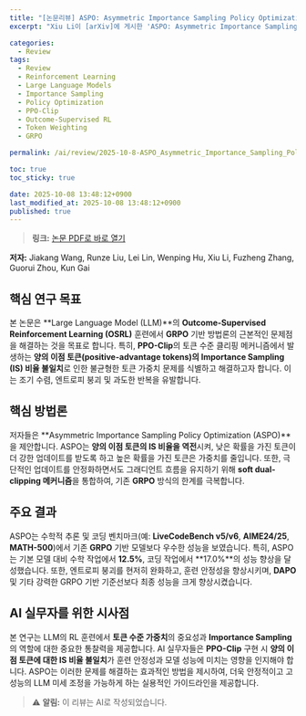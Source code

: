 ```yaml
---
title: "[논문리뷰] ASPO: Asymmetric Importance Sampling Policy Optimization"
excerpt: "Xiu Li이 [arXiv]에 게시한 'ASPO: Asymmetric Importance Sampling Policy Optimization' 논문에 대한 자세한 리뷰입니다."

categories:
  - Review
tags:
  - Review
  - Reinforcement Learning
  - Large Language Models
  - Importance Sampling
  - Policy Optimization
  - PPO-Clip
  - Outcome-Supervised RL
  - Token Weighting
  - GRPO

permalink: /ai/review/2025-10-8-ASPO_Asymmetric_Importance_Sampling_Policy_Optimization/

toc: true
toc_sticky: true

date: 2025-10-08 13:48:12+0900
last_modified_at: 2025-10-08 13:48:12+0900
published: true
---
```

> **링크:** [논문 PDF로 바로 열기](https://arxiv.org/abs/2510.06062)

**저자:** Jiakang Wang, Runze Liu, Lei Lin, Wenping Hu, Xiu Li, Fuzheng Zhang, Guorui Zhou, Kun Gai



## 핵심 연구 목표
본 논문은 **Large Language Model (LLM)**의 **Outcome-Supervised Reinforcement Learning (OSRL)** 훈련에서 **GRPO** 기반 방법론의 근본적인 문제점을 해결하는 것을 목표로 합니다. 특히, **PPO-Clip**의 토큰 수준 클리핑 메커니즘에서 발생하는 **양의 이점 토큰(positive-advantage tokens)의 Importance Sampling (IS) 비율 불일치**로 인한 불균형한 토큰 가중치 문제를 식별하고 해결하고자 합니다. 이는 조기 수렴, 엔트로피 붕괴 및 과도한 반복을 유발합니다.

## 핵심 방법론
저자들은 **Asymmetric Importance Sampling Policy Optimization (ASPO)**을 제안합니다. ASPO는 **양의 이점 토큰의 IS 비율을 역전**시켜, 낮은 확률을 가진 토큰이 더 강한 업데이트를 받도록 하고 높은 확률을 가진 토큰은 가중치를 줄입니다. 또한, 극단적인 업데이트를 안정화하면서도 그래디언트 흐름을 유지하기 위해 **soft dual-clipping 메커니즘**을 통합하여, 기존 **GRPO** 방식의 한계를 극복합니다.

## 주요 결과
ASPO는 수학적 추론 및 코딩 벤치마크(예: **LiveCodeBench v5/v6**, **AIME24/25**, **MATH-500**)에서 기존 **GRPO** 기반 모델보다 우수한 성능을 보였습니다. 특히, ASPO는 기본 모델 대비 수학 작업에서 **12.5%**, 코딩 작업에서 **17.0%**의 성능 향상을 달성했습니다. 또한, 엔트로피 붕괴를 현저히 완화하고, 훈련 안정성을 향상시키며, **DAPO** 및 기타 강력한 GRPO 기반 기준선보다 최종 성능을 크게 향상시켰습니다.

## AI 실무자를 위한 시사점
본 연구는 LLM의 RL 훈련에서 **토큰 수준 가중치**의 중요성과 **Importance Sampling**의 역할에 대한 중요한 통찰력을 제공합니다. AI 실무자들은 **PPO-Clip** 구현 시 **양의 이점 토큰에 대한 IS 비율 불일치**가 훈련 안정성과 모델 성능에 미치는 영향을 인지해야 합니다. ASPO는 이러한 문제를 해결하는 효과적인 방법을 제시하여, 더욱 안정적이고 고성능의 LLM 미세 조정을 가능하게 하는 실용적인 가이드라인을 제공합니다.

> ⚠️ **알림:** 이 리뷰는 AI로 작성되었습니다.